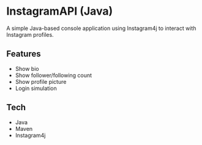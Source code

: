 # InstagramAPI (Java)

A simple Java-based console application using Instagram4j to interact with Instagram profiles.

## Features
- Show bio
- Show follower/following count
- Show profile picture
- Login simulation

## Tech
- Java
- Maven
- Instagram4j
